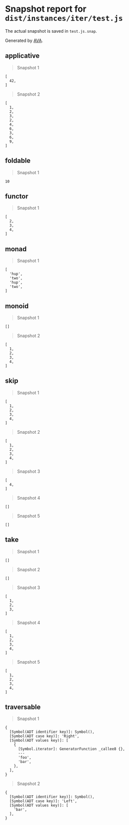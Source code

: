 # Snapshot report for `dist/instances/iter/test.js`

The actual snapshot is saved in `test.js.snap`.

Generated by [AVA](https://ava.li).

## applicative

> Snapshot 1

    [
      42,
    ]

> Snapshot 2

    [
      1,
      2,
      3,
      2,
      4,
      6,
      3,
      6,
      9,
    ]

## foldable

> Snapshot 1

    10

## functor

> Snapshot 1

    [
      2,
      3,
      4,
    ]

## monad

> Snapshot 1

    [
      'hup',
      'two',
      'hup',
      'two',
    ]

## monoid

> Snapshot 1

    []

> Snapshot 2

    [
      1,
      2,
      3,
      4,
    ]

## skip

> Snapshot 1

    [
      1,
      2,
      3,
      4,
    ]

> Snapshot 2

    [
      1,
      2,
      3,
      4,
    ]

> Snapshot 3

    [
      4,
    ]

> Snapshot 4

    []

> Snapshot 5

    []

## take

> Snapshot 1

    []

> Snapshot 2

    []

> Snapshot 3

    [
      1,
      2,
      3,
    ]

> Snapshot 4

    [
      1,
      2,
      3,
      4,
    ]

> Snapshot 5

    [
      1,
      2,
      3,
      4,
    ]

## traversable

> Snapshot 1

    {
      [Symbol(ADT identifier key)]: Symbol(),
      [Symbol(ADT case key)]: 'Right',
      [Symbol(ADT values key)]: [
        {
          [Symbol.iterator]: GeneratorFunction _callee8 {},
          ---
          'foo',
          'bar',
        },
      ],
    }

> Snapshot 2

    {
      [Symbol(ADT identifier key)]: Symbol(),
      [Symbol(ADT case key)]: 'Left',
      [Symbol(ADT values key)]: [
        'bar',
      ],
    }
